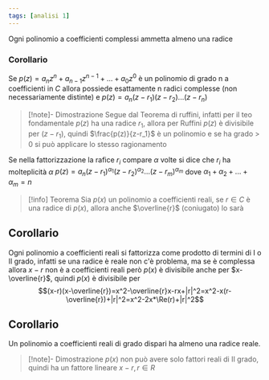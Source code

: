 ```yaml
---
tags: [analisi 1]
---
```

Ogni polinomio a coefficienti complessi ammetta almeno una radice

### Corollario

Se $p(z) = a_nz^n+a_{n-1}z^{n-1}+...+a_0z^0$ è un polinomio di grado n a coefficienti in $C$ allora possiede esattamente n radici complesse (non necessariamente distinte) e $p(z)=a_n(z-r_1)(z-r_2)...(z-r_n)$

>[!note]- Dimostrazione
>Segue dal Teorema di ruffini, infatti per il teo fondamentale $p(z)$ ha una radice $r_1$, allora per Ruffini $p(z)$ è divisibile per $(z-r_1)$, quindi $\frac{p(z)}{z-r_1}$ è un polinomio e se ha grado > 0 si può applicare lo stesso ragionamento

Se nella fattorizzazione la rafice $r_i$ compare $\alpha$ volte si dice che $r_i$ ha molteplicità $\alpha$
$p(z)=a_n(z-r_1)^{\alpha_1}(z-r_2)^{\alpha_2}...(z-r_m)^{\alpha_m}$ dove $\alpha_1 + \alpha_2 + ... + \alpha_m = n$

> [!info] Teorema
Sia $p(x)$ un polinomio a coefficienti reali, se $r\in C$ è una radice di $p(x)$, allora anche $\overline{r}$ (coniugato) lo sarà 


## Corollario

Ogni polinomio a coefficienti reali si fattorizza come prodotto di termini di I o II grado, infatti se una radice è reale non c'è problema, ma se è complessa allora $x-r$ non è a coefficienti reali però $p(x)$ è divisibile anche per $x-\overline{r}$, quindi $p(x)$ è divisibile per $$(x-r)(x-\overline{r})=x^2-\overline{r}x-rx+|r|^2=x^2-x(r-\overline{r})+|r|^2=x^2-2x*\Re(r)+|r|^2$$
## Corollario

Un polinomio a coefficienti reali di grado dispari ha almeno una radice reale.

>[!note]- Dimostrazione
>$p(x)$ non può avere solo fattori reali di II grado, quindi ha un fattore lineare $x-r, r\in R$

